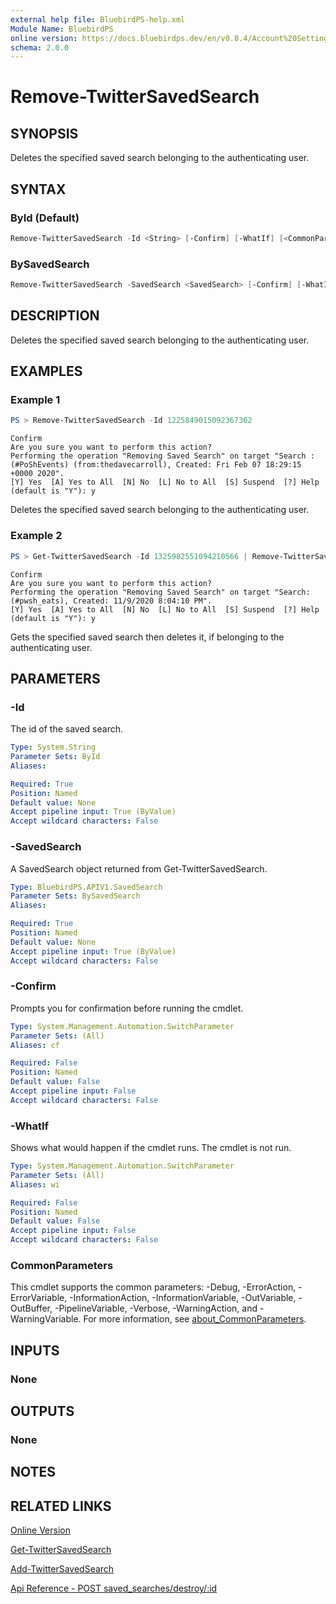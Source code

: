 ```yaml
---
external help file: BluebirdPS-help.xml
Module Name: BluebirdPS
online version: https://docs.bluebirdps.dev/en/v0.8.4/Account%20Settings%2C%20User%20Profile%2C%20and%20Saved%20Searches/Remove-TwitterSavedSearch
schema: 2.0.0
---
```


# Remove-TwitterSavedSearch

## SYNOPSIS

Deletes the specified saved search belonging to the authenticating user.

## SYNTAX

### ById (Default)

```powershell
Remove-TwitterSavedSearch -Id <String> [-Confirm] [-WhatIf] [<CommonParameters>]
```

### BySavedSearch

```powershell
Remove-TwitterSavedSearch -SavedSearch <SavedSearch> [-Confirm] [-WhatIf] [<CommonParameters>]
```

## DESCRIPTION

Deletes the specified saved search belonging to the authenticating user.

## EXAMPLES

### Example 1

```powershell
PS > Remove-TwitterSavedSearch -Id 1225849015092367362
```

```text
Confirm
Are you sure you want to perform this action?
Performing the operation "Removing Saved Search" on target "Search : (#PoShEvents) (from:thedavecarroll), Created: Fri Feb 07 18:29:15 +0000 2020".
[Y] Yes  [A] Yes to All  [N] No  [L] No to All  [S] Suspend  [?] Help (default is "Y"): y
```

Deletes the specified saved search belonging to the authenticating user.

### Example 2

```powershell
PS > Get-TwitterSavedSearch -Id 1325982551094210566 | Remove-TwitterSavedSearch
```

```text
Confirm
Are you sure you want to perform this action?
Performing the operation "Removing Saved Search" on target "Search: (#pwsh_eats), Created: 11/9/2020 8:04:10 PM".
[Y] Yes  [A] Yes to All  [N] No  [L] No to All  [S] Suspend  [?] Help (default is "Y"): y
```

Gets the specified saved search then deletes it, if belonging to the authenticating user.

## PARAMETERS

### -Id

The id of the saved search.

```yaml
Type: System.String
Parameter Sets: ById
Aliases:

Required: True
Position: Named
Default value: None
Accept pipeline input: True (ByValue)
Accept wildcard characters: False
```

### -SavedSearch

A SavedSearch object returned from Get-TwitterSavedSearch.

```yaml
Type: BluebirdPS.APIV1.SavedSearch
Parameter Sets: BySavedSearch
Aliases:

Required: True
Position: Named
Default value: None
Accept pipeline input: True (ByValue)
Accept wildcard characters: False
```

### -Confirm

Prompts you for confirmation before running the cmdlet.

```yaml
Type: System.Management.Automation.SwitchParameter
Parameter Sets: (All)
Aliases: cf

Required: False
Position: Named
Default value: False
Accept pipeline input: False
Accept wildcard characters: False
```

### -WhatIf

Shows what would happen if the cmdlet runs.
The cmdlet is not run.

```yaml
Type: System.Management.Automation.SwitchParameter
Parameter Sets: (All)
Aliases: wi

Required: False
Position: Named
Default value: False
Accept pipeline input: False
Accept wildcard characters: False
```

### CommonParameters

This cmdlet supports the common parameters: -Debug, -ErrorAction, -ErrorVariable, -InformationAction, -InformationVariable, -OutVariable, -OutBuffer, -PipelineVariable, -Verbose, -WarningAction, and -WarningVariable. For more information, see [about_CommonParameters](http://go.microsoft.com/fwlink/?LinkID=113216).

## INPUTS

### None

## OUTPUTS

### None

## NOTES

## RELATED LINKS

[Online Version](https://docs.bluebirdps.dev/en/v0.8.4/Account%20Settings%2C%20User%20Profile%2C%20and%20Saved%20Searches/Remove-TwitterSavedSearch)

[Get-TwitterSavedSearch](https://docs.bluebirdps.dev/en/v0.8.4/Account%20Settings%2C%20User%20Profile%2C%20and%20Saved%20Searches/Get-TwitterSavedSearch)

[Add-TwitterSavedSearch](https://docs.bluebirdps.dev/en/v0.8.4/Account%20Settings%2C%20User%20Profile%2C%20and%20Saved%20Searches/Add-TwitterSavedSearch)

[Api Reference - POST saved_searches/destroy/:id](https://developer.twitter.com/en/docs/twitter-api/v1/accounts-and-users/manage-account-settings/api-reference/post-saved_searches-destroy-id)
